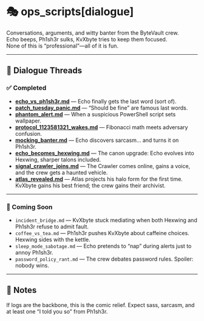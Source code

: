 # 🎭 ops_scripts[dialogue]

Conversations, arguments, and witty banter from the ByteVault crew.  
Echo beeps, Ph1sh3r sulks, KvXbyte tries to keep them focused.  
None of this is “professional”—all of it is fun.  

---

## 📂 Dialogue Threads

### ✅ Completed
- [**echo_vs_ph1sh3r.md**](./echo_vs_ph1sh3r.md) — Echo finally gets the last word (sort of).  
- [**patch_tuesday_panic.md**](./patch_tuesday_panic.md) — “Should be fine” are famous last words.  
- [**phantom_alert.md**](./phantom_alert.md) — When a suspicious PowerShell script sets wallpaper.  
- [**protocol_1123581321_wakes.md**](./protocol_1123581321_wakes.md) — Fibonacci math meets adversary confusion.  
- [**mocking_banter.md**](./mocking_banter.md) — Echo discovers sarcasm… and turns it on Ph1sh3r.  
- [**echo_becomes_hexwing.md**](./echo_becomes_hexwing.md) — The canon upgrade: Echo evolves into Hexwing, sharper talons included.  
- [**signal_crawler_joins.md**](./signal_crawler_joins.md) — The Crawler comes online, gains a voice, and the crew gets a haunted vehicle.  
- [**atlas_revealed.md**](./atlas_revealed.md) — Atlas projects his halo form for the first time. KvXbyte gains his best friend; the crew gains their archivist.  

---

### 🔮 Coming Soon
- `incident_bridge.md` — KvXbyte stuck mediating when both Hexwing and Ph1sh3r refuse to admit fault.  
- `coffee_vs_tea.md` — Ph1sh3r pushes KvXbyte about caffeine choices. Hexwing sides with the kettle.  
- `sleep_mode_sabotage.md` — Echo pretends to “nap” during alerts just to annoy Ph1sh3r.  
- `password_policy_rant.md` — The crew debates password rules. Spoiler: nobody wins.  

---

## 💬 Notes
If logs are the backbone, this is the comic relief. Expect sass, sarcasm, and at least one “I told you so” from Ph1sh3r.  
